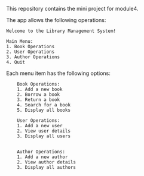 This repository contains the mini project for module4.

The app allows the following operations:
   
    Welcome to the Library Management System!

    Main Menu:
    1. Book Operations
    2. User Operations
    3. Author Operations
    4. Quit

Each menu item has the following options:

        Book Operations:
        1. Add a new book
        2. Borrow a book
        3. Return a book
        4. Search for a book
        5. Display all books

        User Operations:
        1. Add a new user
        2. View user details
        3. Display all users


        Author Operations:
        1. Add a new author
        2. View author details
        3. Display all authors
